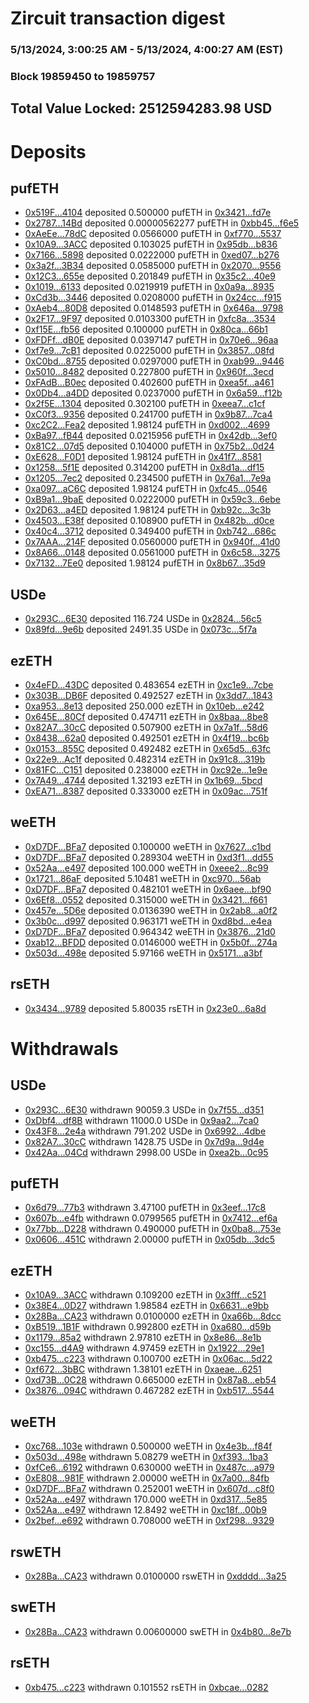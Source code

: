 # Zircuit transaction digest
### 5/13/2024, 3:00:25 AM - 5/13/2024, 4:00:27 AM (EST)
### Block 19859450 to 19859757

## Total Value Locked: 2512594283.98 USD

# Deposits
## pufETH
- [0x519F...4104](https://etherscan.io/address/0x519Fa95765135191a7eBcb83062C55454d7f4104) deposited 0.500000 pufETH in [0x3421...fd7e](https://etherscan.io/tx/0x519Fa95765135191a7eBcb83062C55454d7f4104)
- [0x2787...14Bd](https://etherscan.io/address/0x2787126c64C1C621FA9D67A2DD516538B5b614Bd) deposited 0.00000562277 pufETH in [0xbb45...f6e5](https://etherscan.io/tx/0x2787126c64C1C621FA9D67A2DD516538B5b614Bd)
- [0xAeEe...78dC](https://etherscan.io/address/0xAeEeDDBCeB7AE0ECfF472822990B120B667678dC) deposited 0.0566000 pufETH in [0xf770...5537](https://etherscan.io/tx/0xAeEeDDBCeB7AE0ECfF472822990B120B667678dC)
- [0x10A9...3ACC](https://etherscan.io/address/0x10A9Be5De17889f47E9E81344A6F70fdd49A3ACC) deposited 0.103025 pufETH in [0x95db...b836](https://etherscan.io/tx/0x10A9Be5De17889f47E9E81344A6F70fdd49A3ACC)
- [0x7166...5898](https://etherscan.io/address/0x7166e371A61158c6568cc686908B9F6f41805898) deposited 0.0222000 pufETH in [0xed07...b276](https://etherscan.io/tx/0x7166e371A61158c6568cc686908B9F6f41805898)
- [0x3a2f...3B34](https://etherscan.io/address/0x3a2feB0c0Af231D4E54Dc67F10Fe923f439D3B34) deposited 0.0585000 pufETH in [0x2070...9556](https://etherscan.io/tx/0x3a2feB0c0Af231D4E54Dc67F10Fe923f439D3B34)
- [0x12C3...655e](https://etherscan.io/address/0x12C3f01f3A14E1970c7A0B7c65Baf449F45E655e) deposited 0.201849 pufETH in [0x35c2...40e9](https://etherscan.io/tx/0x12C3f01f3A14E1970c7A0B7c65Baf449F45E655e)
- [0x1019...6133](https://etherscan.io/address/0x1019c7bbbd273B0379f5914B96022d7DC8986133) deposited 0.0219919 pufETH in [0x0a9a...8935](https://etherscan.io/tx/0x1019c7bbbd273B0379f5914B96022d7DC8986133)
- [0xCd3b...3446](https://etherscan.io/address/0xCd3b827612D33Fd6EA82D0935F91f2fA0b293446) deposited 0.0208000 pufETH in [0x24cc...f915](https://etherscan.io/tx/0xCd3b827612D33Fd6EA82D0935F91f2fA0b293446)
- [0xAeb4...80D8](https://etherscan.io/address/0xAeb433b51a0262dd2b12CB886f59C9e23a1880D8) deposited 0.0148593 pufETH in [0x646a...9798](https://etherscan.io/tx/0xAeb433b51a0262dd2b12CB886f59C9e23a1880D8)
- [0x2F17...9F97](https://etherscan.io/address/0x2F170020148f41BA8e0E00b43cf6A807090c9F97) deposited 0.0103300 pufETH in [0xfc8a...3534](https://etherscan.io/tx/0x2F170020148f41BA8e0E00b43cf6A807090c9F97)
- [0xf15E...fb56](https://etherscan.io/address/0xf15E3629f6d5E8Fb7b62A3BF2D527BB3266Afb56) deposited 0.100000 pufETH in [0x80ca...66b1](https://etherscan.io/tx/0xf15E3629f6d5E8Fb7b62A3BF2D527BB3266Afb56)
- [0xFDFf...dB0E](https://etherscan.io/address/0xFDFf0D2Be9552F105e14e94c965b9bceBd95dB0E) deposited 0.0397147 pufETH in [0x70e6...96aa](https://etherscan.io/tx/0xFDFf0D2Be9552F105e14e94c965b9bceBd95dB0E)
- [0xf7e9...7cB1](https://etherscan.io/address/0xf7e91e55bf889fc41c1c71F94836228c55497cB1) deposited 0.0225000 pufETH in [0x3857...08fd](https://etherscan.io/tx/0xf7e91e55bf889fc41c1c71F94836228c55497cB1)
- [0xC0bd...8755](https://etherscan.io/address/0xC0bd5b6Ae1A0142465A410D3a2Dee2400Abb8755) deposited 0.0297000 pufETH in [0xab99...9446](https://etherscan.io/tx/0xC0bd5b6Ae1A0142465A410D3a2Dee2400Abb8755)
- [0x5010...8482](https://etherscan.io/address/0x5010fEA069e307d4eA3C7925307fCe3028D98482) deposited 0.227800 pufETH in [0x960f...3ecd](https://etherscan.io/tx/0x5010fEA069e307d4eA3C7925307fCe3028D98482)
- [0xFAdB...B0ec](https://etherscan.io/address/0xFAdBFc6571F538BFF1161407Ec228964DebEB0ec) deposited 0.402600 pufETH in [0xea5f...a461](https://etherscan.io/tx/0xFAdBFc6571F538BFF1161407Ec228964DebEB0ec)
- [0x0Db4...a4DD](https://etherscan.io/address/0x0Db40F0cd18C506a1e7C3e072C647Cae3767a4DD) deposited 0.0237000 pufETH in [0x6a59...f12b](https://etherscan.io/tx/0x0Db40F0cd18C506a1e7C3e072C647Cae3767a4DD)
- [0x2f5E...1304](https://etherscan.io/address/0x2f5EaBAe1bb9B1f97352AD9C0b5dFC5d251B1304) deposited 0.302100 pufETH in [0xeea7...c1cf](https://etherscan.io/tx/0x2f5EaBAe1bb9B1f97352AD9C0b5dFC5d251B1304)
- [0xC0f3...9356](https://etherscan.io/address/0xC0f377207a1EfdccfB0B129b65183374dBCd9356) deposited 0.241700 pufETH in [0x9b87...7ca4](https://etherscan.io/tx/0xC0f377207a1EfdccfB0B129b65183374dBCd9356)
- [0xc2C2...Fea2](https://etherscan.io/address/0xc2C22582C054aC6240Bab512df8AD8c94116Fea2) deposited 1.98124 pufETH in [0xd002...4699](https://etherscan.io/tx/0xc2C22582C054aC6240Bab512df8AD8c94116Fea2)
- [0xBa97...fB44](https://etherscan.io/address/0xBa97A4c302f7d87Fd7ee4E7B59A54e98a198fB44) deposited 0.0215956 pufETH in [0x42db...3ef0](https://etherscan.io/tx/0xBa97A4c302f7d87Fd7ee4E7B59A54e98a198fB44)
- [0x81C2...07d5](https://etherscan.io/address/0x81C2cD37d88e6AE665C9082a9d00d89c046207d5) deposited 0.104000 pufETH in [0x75b2...0d24](https://etherscan.io/tx/0x81C2cD37d88e6AE665C9082a9d00d89c046207d5)
- [0xE628...F0D1](https://etherscan.io/address/0xE628a103f41B7E4D0AB8E9934620eB50295EF0D1) deposited 1.98124 pufETH in [0x41f7...8581](https://etherscan.io/tx/0xE628a103f41B7E4D0AB8E9934620eB50295EF0D1)
- [0x1258...5f1E](https://etherscan.io/address/0x12588008687AF620feF65fe2251983Ec10e05f1E) deposited 0.314200 pufETH in [0x8d1a...df15](https://etherscan.io/tx/0x12588008687AF620feF65fe2251983Ec10e05f1E)
- [0x1205...7ec2](https://etherscan.io/address/0x1205C02c499d3BcbbAd7b77Fb207BdAD0AAd7ec2) deposited 0.234500 pufETH in [0x76a1...7e9a](https://etherscan.io/tx/0x1205C02c499d3BcbbAd7b77Fb207BdAD0AAd7ec2)
- [0xa097...aC6C](https://etherscan.io/address/0xa097518373b558Ac29A8D198616B799b44baaC6C) deposited 1.98124 pufETH in [0xfc45...0546](https://etherscan.io/tx/0xa097518373b558Ac29A8D198616B799b44baaC6C)
- [0xB9a1...9baE](https://etherscan.io/address/0xB9a1f2289fF4308A91159A5f1B46bCE014749baE) deposited 0.0222000 pufETH in [0x59c3...6ebe](https://etherscan.io/tx/0xB9a1f2289fF4308A91159A5f1B46bCE014749baE)
- [0x2D63...a4ED](https://etherscan.io/address/0x2D63e8FC6de4a87ce16030D1455A844D578Ca4ED) deposited 1.98124 pufETH in [0xb92c...3c3b](https://etherscan.io/tx/0x2D63e8FC6de4a87ce16030D1455A844D578Ca4ED)
- [0x4503...E38f](https://etherscan.io/address/0x4503d8E45dC3556635dDf03C2C046FCC4D8dE38f) deposited 0.108900 pufETH in [0x482b...d0ce](https://etherscan.io/tx/0x4503d8E45dC3556635dDf03C2C046FCC4D8dE38f)
- [0x40c4...3712](https://etherscan.io/address/0x40c41eb1b6a0433eB6fB7CACF37DAeC091C43712) deposited 0.349400 pufETH in [0xb742...686c](https://etherscan.io/tx/0x40c41eb1b6a0433eB6fB7CACF37DAeC091C43712)
- [0x7AAA...214F](https://etherscan.io/address/0x7AAA1637226eD27A9C5349B2A467eaC0fdF6214F) deposited 0.0560000 pufETH in [0x940f...41d0](https://etherscan.io/tx/0x7AAA1637226eD27A9C5349B2A467eaC0fdF6214F)
- [0x8A66...0148](https://etherscan.io/address/0x8A66cA8B83A62ac679301A4deE68b6E65AA60148) deposited 0.0561000 pufETH in [0x6c58...3275](https://etherscan.io/tx/0x8A66cA8B83A62ac679301A4deE68b6E65AA60148)
- [0x7132...7Ee0](https://etherscan.io/address/0x7132d0BFA19A67b69f2aCe45d593fC0554417Ee0) deposited 1.98124 pufETH in [0x8b67...35d9](https://etherscan.io/tx/0x7132d0BFA19A67b69f2aCe45d593fC0554417Ee0)
## USDe
- [0x293C...6E30](https://etherscan.io/address/0x293C6937D8D82e05B01335F7B33FBA0c8e256E30) deposited 116.724 USDe in [0x2824...56c5](https://etherscan.io/tx/0x293C6937D8D82e05B01335F7B33FBA0c8e256E30)
- [0x89fd...9e6b](https://etherscan.io/address/0x89fd79ba8aB2826Eb8319fCE577FBfF0A9409e6b) deposited 2491.35 USDe in [0x073c...5f7a](https://etherscan.io/tx/0x89fd79ba8aB2826Eb8319fCE577FBfF0A9409e6b)
## ezETH
- [0x4eFD...43DC](https://etherscan.io/address/0x4eFD459dE1aBdd45DC59519F372C464612Eb43DC) deposited 0.483654 ezETH in [0xc1e9...7cbe](https://etherscan.io/tx/0x4eFD459dE1aBdd45DC59519F372C464612Eb43DC)
- [0x303B...DB6F](https://etherscan.io/address/0x303B8c6641Cf918314097dd6759e5A3e4493DB6F) deposited 0.492527 ezETH in [0x3dd7...1843](https://etherscan.io/tx/0x303B8c6641Cf918314097dd6759e5A3e4493DB6F)
- [0xa953...8e13](https://etherscan.io/address/0xa953199f569B65977b649c428dF7883CB2378e13) deposited 250.000 ezETH in [0x10eb...e242](https://etherscan.io/tx/0xa953199f569B65977b649c428dF7883CB2378e13)
- [0x645E...80Cf](https://etherscan.io/address/0x645E8Adff7075467248b8F42A4e633eC13AC80Cf) deposited 0.474711 ezETH in [0x8baa...8be8](https://etherscan.io/tx/0x645E8Adff7075467248b8F42A4e633eC13AC80Cf)
- [0x82A7...30cC](https://etherscan.io/address/0x82A79d9aC25879FbF8776eAc600262aDAEfA30cC) deposited 0.507900 ezETH in [0x7a1f...58d6](https://etherscan.io/tx/0x82A79d9aC25879FbF8776eAc600262aDAEfA30cC)
- [0x8438...62a0](https://etherscan.io/address/0x8438e129250F21a37050C9bB43547646910662a0) deposited 0.492501 ezETH in [0x4f19...bc6b](https://etherscan.io/tx/0x8438e129250F21a37050C9bB43547646910662a0)
- [0x0153...855C](https://etherscan.io/address/0x0153002E20c50F938b4F680f35315Dc3C9AB855C) deposited 0.492482 ezETH in [0x65d5...63fc](https://etherscan.io/tx/0x0153002E20c50F938b4F680f35315Dc3C9AB855C)
- [0x22e9...Ac1f](https://etherscan.io/address/0x22e9A56eb911e743b214f42291d9852501B0Ac1f) deposited 0.482314 ezETH in [0x91c8...319b](https://etherscan.io/tx/0x22e9A56eb911e743b214f42291d9852501B0Ac1f)
- [0x81FC...C151](https://etherscan.io/address/0x81FC1b3A871eACC9d9EE50c5eefF36ED2f51C151) deposited 0.238000 ezETH in [0xc92e...1e9e](https://etherscan.io/tx/0x81FC1b3A871eACC9d9EE50c5eefF36ED2f51C151)
- [0x7A49...4744](https://etherscan.io/address/0x7A493Be5c2ce014cD049Bf178a1ac0Db1B434744) deposited 1.32193 ezETH in [0x1b69...5bcd](https://etherscan.io/tx/0x7A493Be5c2ce014cD049Bf178a1ac0Db1B434744)
- [0xEA71...8387](https://etherscan.io/address/0xEA7188B2aC65016b8B7b8a66AFb48BD9dF148387) deposited 0.333000 ezETH in [0x09ac...751f](https://etherscan.io/tx/0xEA7188B2aC65016b8B7b8a66AFb48BD9dF148387)
## weETH
- [0xD7DF...BFa7](https://etherscan.io/address/0xD7DF7E085214743530afF339aFC420c7c720BFa7) deposited 0.100000 weETH in [0x7627...c1bd](https://etherscan.io/tx/0xD7DF7E085214743530afF339aFC420c7c720BFa7)
- [0xD7DF...BFa7](https://etherscan.io/address/0xD7DF7E085214743530afF339aFC420c7c720BFa7) deposited 0.289304 weETH in [0xd3f1...dd55](https://etherscan.io/tx/0xD7DF7E085214743530afF339aFC420c7c720BFa7)
- [0x52Aa...e497](https://etherscan.io/address/0x52Aa899454998Be5b000Ad077a46Bbe360F4e497) deposited 100.000 weETH in [0xeee2...8c99](https://etherscan.io/tx/0x52Aa899454998Be5b000Ad077a46Bbe360F4e497)
- [0x1721...86aF](https://etherscan.io/address/0x1721C274EE2470e6146596Df804A7480f6Cf86aF) deposited 5.10481 weETH in [0xc970...56ab](https://etherscan.io/tx/0x1721C274EE2470e6146596Df804A7480f6Cf86aF)
- [0xD7DF...BFa7](https://etherscan.io/address/0xD7DF7E085214743530afF339aFC420c7c720BFa7) deposited 0.482101 weETH in [0x6aee...bf90](https://etherscan.io/tx/0xD7DF7E085214743530afF339aFC420c7c720BFa7)
- [0x6Ef8...0552](https://etherscan.io/address/0x6Ef838dF187C8855dE20431404ab234E6EF40552) deposited 0.315000 weETH in [0x3421...f661](https://etherscan.io/tx/0x6Ef838dF187C8855dE20431404ab234E6EF40552)
- [0x457e...5D6e](https://etherscan.io/address/0x457eF7a16798f4cD1872B00F57bAdDF3Fea35D6e) deposited 0.0136390 weETH in [0x2ab8...a0f2](https://etherscan.io/tx/0x457eF7a16798f4cD1872B00F57bAdDF3Fea35D6e)
- [0x3b0c...d997](https://etherscan.io/address/0x3b0c33E14f300489bd9175f3f1bdc84d89A0d997) deposited 0.963171 weETH in [0xd8bd...e4ea](https://etherscan.io/tx/0x3b0c33E14f300489bd9175f3f1bdc84d89A0d997)
- [0xD7DF...BFa7](https://etherscan.io/address/0xD7DF7E085214743530afF339aFC420c7c720BFa7) deposited 0.964342 weETH in [0x3876...21d0](https://etherscan.io/tx/0xD7DF7E085214743530afF339aFC420c7c720BFa7)
- [0xab12...BFDD](https://etherscan.io/address/0xab126da5761fDA06d427EF469a118B54F171BFDD) deposited 0.0146000 weETH in [0x5b0f...274a](https://etherscan.io/tx/0xab126da5761fDA06d427EF469a118B54F171BFDD)
- [0x503d...498e](https://etherscan.io/address/0x503d9943D5F9F0F757252B21D734BC0791FE498e) deposited 5.97166 weETH in [0x5171...a3bf](https://etherscan.io/tx/0x503d9943D5F9F0F757252B21D734BC0791FE498e)
## rsETH
- [0x3434...9789](https://etherscan.io/address/0x34349c5569e7B846c3558961552D2202760A9789) deposited 5.80035 rsETH in [0x23e0...6a8d](https://etherscan.io/tx/0x34349c5569e7B846c3558961552D2202760A9789)
# Withdrawals
## USDe
- [0x293C...6E30](https://etherscan.io/address/0x293C6937D8D82e05B01335F7B33FBA0c8e256E30) withdrawn 90059.3 USDe in [0x7f55...d351](https://etherscan.io/tx/0x293C6937D8D82e05B01335F7B33FBA0c8e256E30)
- [0xDbf4...df8B](https://etherscan.io/address/0xDbf4cad43cd6370adcACf37dA5Fde6C2Dccadf8B) withdrawn 11000.0 USDe in [0x9aa2...7ca0](https://etherscan.io/tx/0xDbf4cad43cd6370adcACf37dA5Fde6C2Dccadf8B)
- [0x43F8...2e4a](https://etherscan.io/address/0x43F8554D58ce73eCe9f93a62c0a46c56c5F42e4a) withdrawn 791.202 USDe in [0x6992...4dbe](https://etherscan.io/tx/0x43F8554D58ce73eCe9f93a62c0a46c56c5F42e4a)
- [0x82A7...30cC](https://etherscan.io/address/0x82A79d9aC25879FbF8776eAc600262aDAEfA30cC) withdrawn 1428.75 USDe in [0x7d9a...9d4e](https://etherscan.io/tx/0x82A79d9aC25879FbF8776eAc600262aDAEfA30cC)
- [0x42Aa...04Cd](https://etherscan.io/address/0x42AaE074EF0ADb3868082F109501aFB0a1b004Cd) withdrawn 2998.00 USDe in [0xea2b...0c95](https://etherscan.io/tx/0x42AaE074EF0ADb3868082F109501aFB0a1b004Cd)
## pufETH
- [0x6d79...77b3](https://etherscan.io/address/0x6d79059F6E55c37b9e63937960A706C90bce77b3) withdrawn 3.47100 pufETH in [0x3eef...17c8](https://etherscan.io/tx/0x6d79059F6E55c37b9e63937960A706C90bce77b3)
- [0x607b...e4fb](https://etherscan.io/address/0x607be311475409c12dF70dF0E93c94D1E5dfe4fb) withdrawn 0.0799565 pufETH in [0x7412...ef6a](https://etherscan.io/tx/0x607be311475409c12dF70dF0E93c94D1E5dfe4fb)
- [0x77bb...D228](https://etherscan.io/address/0x77bb9F943040d88E5E665624693ec8A60d86D228) withdrawn 0.490000 pufETH in [0x0ba8...753e](https://etherscan.io/tx/0x77bb9F943040d88E5E665624693ec8A60d86D228)
- [0x0606...451C](https://etherscan.io/address/0x0606edb19867235739712b8E02c53F3bedDd451C) withdrawn 2.00000 pufETH in [0x05db...3dc5](https://etherscan.io/tx/0x0606edb19867235739712b8E02c53F3bedDd451C)
## ezETH
- [0x10A9...3ACC](https://etherscan.io/address/0x10A9Be5De17889f47E9E81344A6F70fdd49A3ACC) withdrawn 0.109200 ezETH in [0x3fff...c521](https://etherscan.io/tx/0x10A9Be5De17889f47E9E81344A6F70fdd49A3ACC)
- [0x38E4...0D27](https://etherscan.io/address/0x38E4FD45a1CbCA5cF45144A45bb754857F2C0D27) withdrawn 1.98584 ezETH in [0x6631...e9bb](https://etherscan.io/tx/0x38E4FD45a1CbCA5cF45144A45bb754857F2C0D27)
- [0x28Ba...CA23](https://etherscan.io/address/0x28BaaB1ee4efaBa5a1b17c17C4aA11d86A13CA23) withdrawn 0.0100000 ezETH in [0xa66b...8dcc](https://etherscan.io/tx/0x28BaaB1ee4efaBa5a1b17c17C4aA11d86A13CA23)
- [0xB519...1B1F](https://etherscan.io/address/0xB5195057B425078E4D1C1eFe447811F654141B1F) withdrawn 0.992800 ezETH in [0xa680...d59b](https://etherscan.io/tx/0xB5195057B425078E4D1C1eFe447811F654141B1F)
- [0x1179...85a2](https://etherscan.io/address/0x117950051Fd151d394a4551dB296518369a285a2) withdrawn 2.97810 ezETH in [0x8e86...8e1b](https://etherscan.io/tx/0x117950051Fd151d394a4551dB296518369a285a2)
- [0xc155...d4A9](https://etherscan.io/address/0xc155Ae1E1E8e4fA796a5DBFb77a7971BaE4Cd4A9) withdrawn 4.97459 ezETH in [0x1922...29e1](https://etherscan.io/tx/0xc155Ae1E1E8e4fA796a5DBFb77a7971BaE4Cd4A9)
- [0xb475...c223](https://etherscan.io/address/0xb475Bc2Bed71C15c1cDdD94d954B27f3354Ac223) withdrawn 0.100700 ezETH in [0x06ac...5d22](https://etherscan.io/tx/0xb475Bc2Bed71C15c1cDdD94d954B27f3354Ac223)
- [0xf672...3bBC](https://etherscan.io/address/0xf672b570cFc99aB12494600A10b1a3311b4f3bBC) withdrawn 1.38101 ezETH in [0xaeae...6251](https://etherscan.io/tx/0xf672b570cFc99aB12494600A10b1a3311b4f3bBC)
- [0xd73B...0C28](https://etherscan.io/address/0xd73BbA08DaCBb399A2C8c9ce5C06Bf6388c30C28) withdrawn 0.665000 ezETH in [0x87a8...eb54](https://etherscan.io/tx/0xd73BbA08DaCBb399A2C8c9ce5C06Bf6388c30C28)
- [0x3876...094C](https://etherscan.io/address/0x387632b035De498C2D9A9B944063244a820C094C) withdrawn 0.467282 ezETH in [0xb517...5544](https://etherscan.io/tx/0x387632b035De498C2D9A9B944063244a820C094C)
## weETH
- [0xc768...103e](https://etherscan.io/address/0xc76845427216DE7A2347BF54A6dc2F5b8eaf103e) withdrawn 0.500000 weETH in [0x4e3b...f84f](https://etherscan.io/tx/0xc76845427216DE7A2347BF54A6dc2F5b8eaf103e)
- [0x503d...498e](https://etherscan.io/address/0x503d9943D5F9F0F757252B21D734BC0791FE498e) withdrawn 5.08279 weETH in [0xf393...1ba3](https://etherscan.io/tx/0x503d9943D5F9F0F757252B21D734BC0791FE498e)
- [0xfCe6...6192](https://etherscan.io/address/0xfCe69b5E4c6931e29Be9911E7635737A74986192) withdrawn 0.630000 weETH in [0x487c...a979](https://etherscan.io/tx/0xfCe69b5E4c6931e29Be9911E7635737A74986192)
- [0xE808...981F](https://etherscan.io/address/0xE80877CdA139dE5Ff93cd36997822803C6Ff981F) withdrawn 2.00000 weETH in [0x7a00...84fb](https://etherscan.io/tx/0xE80877CdA139dE5Ff93cd36997822803C6Ff981F)
- [0xD7DF...BFa7](https://etherscan.io/address/0xD7DF7E085214743530afF339aFC420c7c720BFa7) withdrawn 0.252001 weETH in [0x607d...c8f0](https://etherscan.io/tx/0xD7DF7E085214743530afF339aFC420c7c720BFa7)
- [0x52Aa...e497](https://etherscan.io/address/0x52Aa899454998Be5b000Ad077a46Bbe360F4e497) withdrawn 170.000 weETH in [0xd317...5e85](https://etherscan.io/tx/0x52Aa899454998Be5b000Ad077a46Bbe360F4e497)
- [0x52Aa...e497](https://etherscan.io/address/0x52Aa899454998Be5b000Ad077a46Bbe360F4e497) withdrawn 12.8492 weETH in [0xc18f...00b9](https://etherscan.io/tx/0x52Aa899454998Be5b000Ad077a46Bbe360F4e497)
- [0x2bef...e692](https://etherscan.io/address/0x2befB9ED29b024f45dB04Cc72A8c54f177bfe692) withdrawn 0.708000 weETH in [0xf298...9329](https://etherscan.io/tx/0x2befB9ED29b024f45dB04Cc72A8c54f177bfe692)
## rswETH
- [0x28Ba...CA23](https://etherscan.io/address/0x28BaaB1ee4efaBa5a1b17c17C4aA11d86A13CA23) withdrawn 0.0100000 rswETH in [0xdddd...3a25](https://etherscan.io/tx/0x28BaaB1ee4efaBa5a1b17c17C4aA11d86A13CA23)
## swETH
- [0x28Ba...CA23](https://etherscan.io/address/0x28BaaB1ee4efaBa5a1b17c17C4aA11d86A13CA23) withdrawn 0.00600000 swETH in [0x4b80...8e7b](https://etherscan.io/tx/0x28BaaB1ee4efaBa5a1b17c17C4aA11d86A13CA23)
## rsETH
- [0xb475...c223](https://etherscan.io/address/0xb475Bc2Bed71C15c1cDdD94d954B27f3354Ac223) withdrawn 0.101552 rsETH in [0xbcae...0282](https://etherscan.io/tx/0xb475Bc2Bed71C15c1cDdD94d954B27f3354Ac223)
